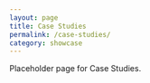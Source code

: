 ```yaml
---
layout: page
title: Case Studies
permalink: /case-studies/
category: showcase
---
```


Placeholder page for Case Studies.



<!-- For more themes, visit [jekyll-themes](https://jekyll-themes.com){: target="\_blank"} -->


